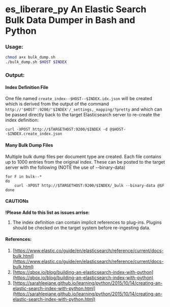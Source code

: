 # es_liberare_py An Elastic Search Bulk Data Dumper in Bash and Python

### Usage:
```bash
chmod a+x bulk_dump.sh
./bulk_dump.sh $HOST $INDEX
```

### Output:

#### Index Definition File

One file named `create_index--$HOST--$INDEX.idx.json` will be created 
which is derived from the output of the command `http://'$HOST':9200/'$INDEX'/_settings,_mapping/?pretty` 
and which can be passed directly back to the target Elasticsearch server to re-create the index definition:
```
curl -XPOST http://$TARGETHOST:9200/$INDEX -d @$HOST--$INDEX.create_index.json
```

#### Many Bulk Dump Files

Multiple bulk dump files per document type are created.  Each file contains up to 1000 entries
from the original index.  These can be posted to the target server with the following (NOTE the use of --binary-data)
```
for F in bulk--*
do
    curl -XPOST http://$TARGETHOST:9200/$INDEX/_bulk --binary-data @$F
done
```

#### CAUTIONs

**!Please Add to this list as issues arrise:**

1. The index definition can contain implicit references to plug-ins.  Plugins should be checked on the target system before re-ingesting data.

#### References:

1. [https://www.elastic.co/guide/en/elasticsearch/reference/current/docs-bulk.html](https://www.elastic.co/guide/en/elasticsearch/reference/current/docs-bulk.html)
2. [https://qbox.io/blog/building-an-elasticsearch-index-with-python](https://qbox.io/blog/building-an-elasticsearch-index-with-python)
3. [https://sarahleejane.github.io/learning/python/2015/10/14/creating-an-elastic-search-index-with-python.html](https://sarahleejane.github.io/learning/python/2015/10/14/creating-an-elastic-search-index-with-python.html)


